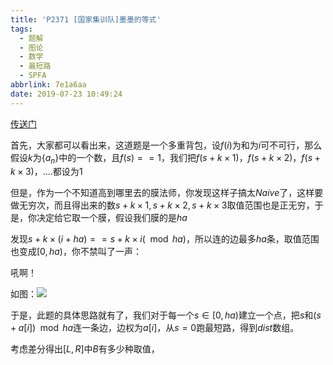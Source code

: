 ```yaml
---
title: 'P2371 [国家集训队]墨墨的等式'
tags:
  - 题解
  - 图论
  - 数学
  - 最短路
  - SPFA
abbrlink: 7e1a6aa
date: 2019-07-23 10:49:24
---
```


[传送门](https://www.luogu.org/problemnew/show/P2371 )

首先，大家都可以看出来，这道题是一个多重背包，设$f(i)$为和为$i$可不可行，那么假设$k$为$\{a_n\}$中的一个数，且$f(s)==1$，我们把$f(s+k \times 1)$，$f(s+k \times 2)$，$f(s+k \times 3)$，....都设为$1$

但是，作为一个不知道高到哪里去的膜法师，你发现这样子搞太$Naive$了，这样要做无穷次，而且得出来的数$s+k \times 1 , s+k \times 2,s + k  \times 3$取值范围也是正无穷，于是，你决定给它取一个膜，假设我们膜的是$ha$

发现$s+k \times {(i+ha)} == s+k \times i (\mod ha)$，所以连的边最多$ha$条，取值范围也变成$[0,ha)$，你不禁叫了一声：

吼啊！

如图：![](/images/naive2.png)

于是，此题的具体思路就有了，我们对于每一个$s \in [0,ha)$建立一个点，把$s$和$(s+a[i]) \mod ha$连一条边，边权为$a[i]$，从$s=0$跑最短路，得到$dist$数组。

考虑差分得出$[L,R]$中$B$有多少种取值，


